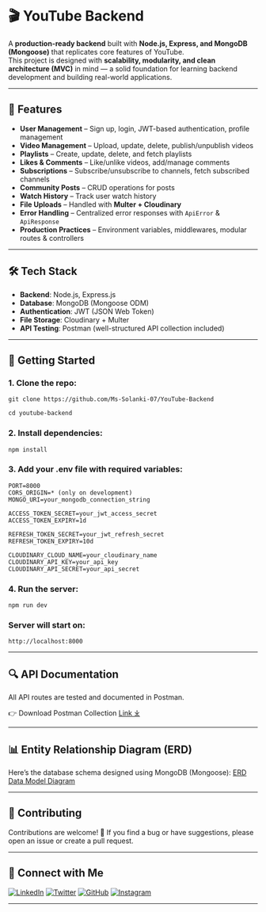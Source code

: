 # 🎬 YouTube Backend

A **production-ready backend** built with **Node.js, Express, and MongoDB (Mongoose)** that replicates core features of YouTube.  
This project is designed with **scalability, modularity, and clean architecture (MVC)** in mind — a solid foundation for learning backend development and building real-world applications.  

---

## 🚀 Features  
- **User Management** – Sign up, login, JWT-based authentication, profile management  
- **Video Management** – Upload, update, delete, publish/unpublish videos  
- **Playlists** – Create, update, delete, and fetch playlists  
- **Likes & Comments** – Like/unlike videos, add/manage comments  
- **Subscriptions** – Subscribe/unsubscribe to channels, fetch subscribed channels  
- **Community Posts** – CRUD operations for posts  
- **Watch History** – Track user watch history  
- **File Uploads** – Handled with **Multer + Cloudinary**  
- **Error Handling** – Centralized error responses with `ApiError` & `ApiResponse`  
- **Production Practices** – Environment variables, middlewares, modular routes & controllers  

---

## 🛠️ Tech Stack  
- **Backend**: Node.js, Express.js  
- **Database**: MongoDB (Mongoose ODM)  
- **Authentication**: JWT (JSON Web Token)  
- **File Storage**: Cloudinary + Multer  
- **API Testing**: Postman (well-structured API collection included)  

---
## 📌 Getting Started 
### 1. Clone the repo:
```
git clone https://github.com/Ms-Solanki-07/YouTube-Backend

cd youtube-backend
```

### 2. Install dependencies:
```
npm install
```

### 3. Add your .env file with required variables:
```
PORT=8000
CORS_ORIGIN=* (only on development)
MONGO_URI=your_mongodb_connection_string

ACCESS_TOKEN_SECRET=your_jwt_access_secret
ACCESS_TOKEN_EXPIRY=1d

REFRESH_TOKEN_SECRET=your_jwt_refresh_secret
REFRESH_TOKEN_EXPIRY=10d

CLOUDINARY_CLOUD_NAME=your_cloudinary_name
CLOUDINARY_API_KEY=your_api_key
CLOUDINARY_API_SECRET=your_api_secret

```

### 4. Run the server:
```
npm run dev
```

###  Server will start on:
```
http://localhost:8000
```

---
## 🔍 API Documentation

All API routes are tested and documented in Postman.

👉 Download Postman Collection
[Link ⤓](https://team88-8547.postman.co/workspace/Express-API~581f047c-e082-4a75-87d5-da9f0113b88c/collection/41667722-d701253a-ea46-4615-91b1-9784b4f9313c?action=share&creator=41667722&active-environment=41667722-70a4958e-cae3-44b5-a6d2-2e61fcfcba4a)

---

## 📊 Entity Relationship Diagram (ERD)

Here’s the database schema  designed using MongoDB (Mongoose):
[ERD Data Model Diagram](https://app.eraser.io/workspace/YtPqZ1VogxGy1jzIDkzj)

---
## 🤝 Contributing

Contributions are welcome! 🎉
If you find a bug or have suggestions, please open an issue or create a pull request.

---

## 🎉 Connect with Me  

[![LinkedIn](https://img.shields.io/badge/LinkedIn-0077B5?style=for-the-badge&logo=linkedin&logoColor=white)](https://www.linkedin.com/in/ms-solanki-07-ms/)  [![Twitter](https://img.shields.io/badge/Twitter-1DA1F2?style=for-the-badge&logo=twitter&logoColor=white)](https://x.com/Ms_Solanki_07)  [![GitHub](https://img.shields.io/badge/GitHub-100000?style=for-the-badge&logo=github&logoColor=white)](https://github.com/Ms-Solanki-07)  [![Instagram](https://img.shields.io/badge/Instagram-E4405F?style=for-the-badge&logo=instagram&logoColor=white)](https://www.instagram.com/ms_solanki_07)  

---

